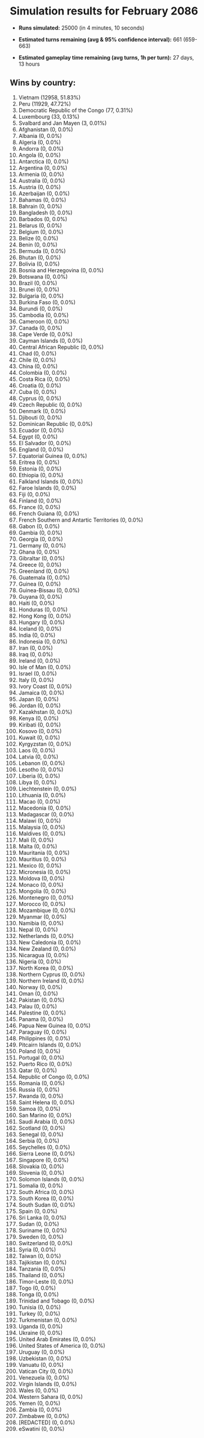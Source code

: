 # Simulation results for February 2086

* **Runs simulated:** 25000 (in 4 minutes, 10 seconds)

* **Estimated turns remaining (avg & 95% confidence interval):** 661 (659-663)

* **Estimated gameplay time remaining (avg turns, 1h per turn):** 27 days, 13 hours

## Wins by country:
1. Vietnam (12958, 51.83%)
2. Peru (11929, 47.72%)
3. Democratic Republic of the Congo (77, 0.31%)
4. Luxembourg (33, 0.13%)
5. Svalbard and Jan Mayen (3, 0.01%)
6. Afghanistan (0, 0.0%)
7. Albania (0, 0.0%)
8. Algeria (0, 0.0%)
9. Andorra (0, 0.0%)
10. Angola (0, 0.0%)
11. Antarctica (0, 0.0%)
12. Argentina (0, 0.0%)
13. Armenia (0, 0.0%)
14. Australia (0, 0.0%)
15. Austria (0, 0.0%)
16. Azerbaijan (0, 0.0%)
17. Bahamas (0, 0.0%)
18. Bahrain (0, 0.0%)
19. Bangladesh (0, 0.0%)
20. Barbados (0, 0.0%)
21. Belarus (0, 0.0%)
22. Belgium (0, 0.0%)
23. Belize (0, 0.0%)
24. Benin (0, 0.0%)
25. Bermuda (0, 0.0%)
26. Bhutan (0, 0.0%)
27. Bolivia (0, 0.0%)
28. Bosnia and Herzegovina (0, 0.0%)
29. Botswana (0, 0.0%)
30. Brazil (0, 0.0%)
31. Brunei (0, 0.0%)
32. Bulgaria (0, 0.0%)
33. Burkina Faso (0, 0.0%)
34. Burundi (0, 0.0%)
35. Cambodia (0, 0.0%)
36. Cameroon (0, 0.0%)
37. Canada (0, 0.0%)
38. Cape Verde (0, 0.0%)
39. Cayman Islands (0, 0.0%)
40. Central African Republic (0, 0.0%)
41. Chad (0, 0.0%)
42. Chile (0, 0.0%)
43. China (0, 0.0%)
44. Colombia (0, 0.0%)
45. Costa Rica (0, 0.0%)
46. Croatia (0, 0.0%)
47. Cuba (0, 0.0%)
48. Cyprus (0, 0.0%)
49. Czech Republic (0, 0.0%)
50. Denmark (0, 0.0%)
51. Djibouti (0, 0.0%)
52. Dominican Republic (0, 0.0%)
53. Ecuador (0, 0.0%)
54. Egypt (0, 0.0%)
55. El Salvador (0, 0.0%)
56. England (0, 0.0%)
57. Equatorial Guinea (0, 0.0%)
58. Eritrea (0, 0.0%)
59. Estonia (0, 0.0%)
60. Ethiopia (0, 0.0%)
61. Falkland Islands (0, 0.0%)
62. Faroe Islands (0, 0.0%)
63. Fiji (0, 0.0%)
64. Finland (0, 0.0%)
65. France (0, 0.0%)
66. French Guiana (0, 0.0%)
67. French Southern and Antartic Territories (0, 0.0%)
68. Gabon (0, 0.0%)
69. Gambia (0, 0.0%)
70. Georgia (0, 0.0%)
71. Germany (0, 0.0%)
72. Ghana (0, 0.0%)
73. Gibraltar (0, 0.0%)
74. Greece (0, 0.0%)
75. Greenland (0, 0.0%)
76. Guatemala (0, 0.0%)
77. Guinea (0, 0.0%)
78. Guinea-Bissau (0, 0.0%)
79. Guyana (0, 0.0%)
80. Haiti (0, 0.0%)
81. Honduras (0, 0.0%)
82. Hong Kong (0, 0.0%)
83. Hungary (0, 0.0%)
84. Iceland (0, 0.0%)
85. India (0, 0.0%)
86. Indonesia (0, 0.0%)
87. Iran (0, 0.0%)
88. Iraq (0, 0.0%)
89. Ireland (0, 0.0%)
90. Isle of Man (0, 0.0%)
91. Israel (0, 0.0%)
92. Italy (0, 0.0%)
93. Ivory Coast (0, 0.0%)
94. Jamaica (0, 0.0%)
95. Japan (0, 0.0%)
96. Jordan (0, 0.0%)
97. Kazakhstan (0, 0.0%)
98. Kenya (0, 0.0%)
99. Kiribati (0, 0.0%)
100. Kosovo (0, 0.0%)
101. Kuwait (0, 0.0%)
102. Kyrgyzstan (0, 0.0%)
103. Laos (0, 0.0%)
104. Latvia (0, 0.0%)
105. Lebanon (0, 0.0%)
106. Lesotho (0, 0.0%)
107. Liberia (0, 0.0%)
108. Libya (0, 0.0%)
109. Liechtenstein (0, 0.0%)
110. Lithuania (0, 0.0%)
111. Macao (0, 0.0%)
112. Macedonia (0, 0.0%)
113. Madagascar (0, 0.0%)
114. Malawi (0, 0.0%)
115. Malaysia (0, 0.0%)
116. Maldives (0, 0.0%)
117. Mali (0, 0.0%)
118. Malta (0, 0.0%)
119. Mauritania (0, 0.0%)
120. Mauritius (0, 0.0%)
121. Mexico (0, 0.0%)
122. Micronesia (0, 0.0%)
123. Moldova (0, 0.0%)
124. Monaco (0, 0.0%)
125. Mongolia (0, 0.0%)
126. Montenegro (0, 0.0%)
127. Morocco (0, 0.0%)
128. Mozambique (0, 0.0%)
129. Myanmar (0, 0.0%)
130. Namibia (0, 0.0%)
131. Nepal (0, 0.0%)
132. Netherlands (0, 0.0%)
133. New Caledonia (0, 0.0%)
134. New Zealand (0, 0.0%)
135. Nicaragua (0, 0.0%)
136. Nigeria (0, 0.0%)
137. North Korea (0, 0.0%)
138. Northern Cyprus (0, 0.0%)
139. Northern Ireland (0, 0.0%)
140. Norway (0, 0.0%)
141. Oman (0, 0.0%)
142. Pakistan (0, 0.0%)
143. Palau (0, 0.0%)
144. Palestine (0, 0.0%)
145. Panama (0, 0.0%)
146. Papua New Guinea (0, 0.0%)
147. Paraguay (0, 0.0%)
148. Philippines (0, 0.0%)
149. Pitcairn Islands (0, 0.0%)
150. Poland (0, 0.0%)
151. Portugal (0, 0.0%)
152. Puerto Rico (0, 0.0%)
153. Qatar (0, 0.0%)
154. Republic of Congo (0, 0.0%)
155. Romania (0, 0.0%)
156. Russia (0, 0.0%)
157. Rwanda (0, 0.0%)
158. Saint Helena (0, 0.0%)
159. Samoa (0, 0.0%)
160. San Marino (0, 0.0%)
161. Saudi Arabia (0, 0.0%)
162. Scotland (0, 0.0%)
163. Senegal (0, 0.0%)
164. Serbia (0, 0.0%)
165. Seychelles (0, 0.0%)
166. Sierra Leone (0, 0.0%)
167. Singapore (0, 0.0%)
168. Slovakia (0, 0.0%)
169. Slovenia (0, 0.0%)
170. Solomon Islands (0, 0.0%)
171. Somalia (0, 0.0%)
172. South Africa (0, 0.0%)
173. South Korea (0, 0.0%)
174. South Sudan (0, 0.0%)
175. Spain (0, 0.0%)
176. Sri Lanka (0, 0.0%)
177. Sudan (0, 0.0%)
178. Suriname (0, 0.0%)
179. Sweden (0, 0.0%)
180. Switzerland (0, 0.0%)
181. Syria (0, 0.0%)
182. Taiwan (0, 0.0%)
183. Tajikistan (0, 0.0%)
184. Tanzania (0, 0.0%)
185. Thailand (0, 0.0%)
186. Timor-Leste (0, 0.0%)
187. Togo (0, 0.0%)
188. Tonga (0, 0.0%)
189. Trinidad and Tobago (0, 0.0%)
190. Tunisia (0, 0.0%)
191. Turkey (0, 0.0%)
192. Turkmenistan (0, 0.0%)
193. Uganda (0, 0.0%)
194. Ukraine (0, 0.0%)
195. United Arab Emirates (0, 0.0%)
196. United States of America (0, 0.0%)
197. Uruguay (0, 0.0%)
198. Uzbekistan (0, 0.0%)
199. Vanuatu (0, 0.0%)
200. Vatican City (0, 0.0%)
201. Venezuela (0, 0.0%)
202. Virgin Islands (0, 0.0%)
203. Wales (0, 0.0%)
204. Western Sahara (0, 0.0%)
205. Yemen (0, 0.0%)
206. Zambia (0, 0.0%)
207. Zimbabwe (0, 0.0%)
208. [REDACTED] (0, 0.0%)
209. eSwatini (0, 0.0%)

